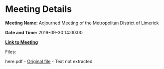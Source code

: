 # Meeting Details

**Meeting Name:** Adjourned Meeting of the Metropolitan District of Limerick

**Date and Time:** 2019-09-30 14:00:00

**[Link to Meeting](https://www.limerick.ie/council/whats-on/adjourned-meeting-metropolitan-district-limerick-0)**

Files: 

here.pdf - [Original file](https://www.limerick.ie/sites/default/files/media/documents/2019-09/00%20Agenda%2016th%20September%202019_0.pdf) - Text not extracted

